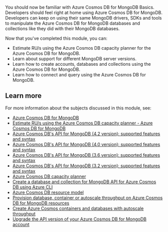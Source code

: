 
You should now be familiar with Azure Cosmos DB for MongoDB Basics. Developers should feel right at home using Azure Cosmos DB for MongoDB. Developers can keep on using their same MongoDB drivers, SDKs and tools to manipulate the Azure Cosmos DB for MongoDB databases and collections like they did with their MongoDB databases. 

Now that you've completed this module, you can:

- Estimate RU/s using the Azure Cosmos DB capacity planner for the Azure Cosmos DB for MongoDB.
- Learn about support for different MongoDB server versions.
- Learn how to create accounts, databases and collections using the Azure Cosmos DB for MongoDB.
- Learn how to connect and query using the Azure Cosmos DB for MongoDB. 

## Learn more

For more information about the subjects discussed in this module, see:

- [Azure Cosmos DB for MongoDB](/azure/cosmos-db/mongodb/mongodb-introduction)
- [Estimate RU/s using the Azure Cosmos DB capacity planner - Azure Cosmos DB for MongoDB](/azure/cosmos-db/mongodb/estimate-ru-capacity-planner)
- [Azure Cosmos DB's API for MongoDB (4.2 version): supported features and syntax](/azure/cosmos-db/mongodb/feature-support-42)
- [Azure Cosmos DB's API for MongoDB (4.0 version): supported features and syntax](/azure/cosmos-db/mongodb/feature-support-32)
- [Azure Cosmos DB's API for MongoDB (3.6 version): supported features and syntax](/azure/cosmos-db/mongodb/feature-support-36)
- [Azure Cosmos DB's API for MongoDB (3.2 version): supported features and syntax](/azure/cosmos-db/mongodb/feature-support-32)
- [Azure Cosmos DB capacity planner](https://cosmos.azure.com/capacitycalculator/)
- [Create a database and collection for MongoDB API for Azure Cosmos DB using Azure CLI](/azure/cosmos-db/scripts/cli/mongodb/create)
- [Azure Cosmos DB resource model](/azure/cosmos-db/account-databases-containers-items)
- [Provision database, container or autoscale throughput on Azure Cosmos DB for MongoDB resources](/azure/cosmos-db/mongodb/how-to-provision-throughput-mongodb)
- [Create Azure Cosmos containers and databases with autoscale throughput](/azure/cosmos-db/provision-throughput-autoscale)
- [Upgrade the API version of your Azure Cosmos DB for MongoDB account](/azure/cosmos-db/mongodb/upgrade-mongodb-version)

